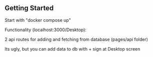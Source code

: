 ## Getting Started

Start with "docker compose up"

Functionality (localhost:3000/Desktop):

2 api routes for adding and fetching from database (pages/api folder)

Its ugly, but you can add data to db with + sign at Desktop screen 
